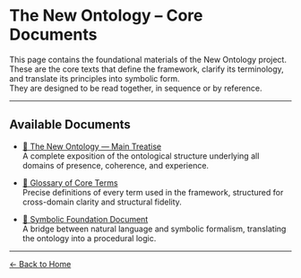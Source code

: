# The New Ontology – Core Documents

This page contains the foundational materials of the New Ontology project.  
These are the core texts that define the framework, clarify its terminology, and translate its principles into symbolic form.  
They are designed to be read together, in sequence or by reference.

---

## Available Documents

- [📘 The New Ontology — Main Treatise](/the-new-ontology---public-release/assets/pdfs/The-New-Ontology.pdf)  
  A complete exposition of the ontological structure underlying all domains of presence, coherence, and experience.

- [📗 Glossary of Core Terms](/the-new-ontology---public-release/assets/pdfs/Glossary.pdf)  
  Precise definitions of every term used in the framework, structured for cross-domain clarity and structural fidelity.

- [📙 Symbolic Foundation Document](/the-new-ontology---public-release/assets/pdfs/Symbolic-Foundation.pdf)  
  A bridge between natural language and symbolic formalism, translating the ontology into a procedural logic.

---
[← Back to Home](/the-new-ontology---public-release/)
